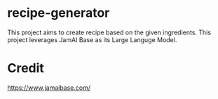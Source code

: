 # recipe-generator
This project aims to create recipe based on the given ingredients. This project leverages JamAI Base as its Large Languge Model.

# Credit
https://www.jamaibase.com/ 
